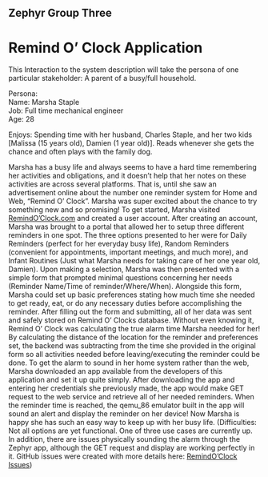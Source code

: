 ## Zephyr Group Three
# Remind O’ Clock Application

This Interaction to the system description will take the persona of one particular stakeholder: A parent of a busy/full household.  
  
Persona:  
Name: Marsha Staple  
Job: Full time mechanical engineer  
Age: 28  
  
Enjoys: Spending time with her husband, Charles Staple, and her two kids [Malissa (15 years old), Damien (1 year old)]. Reads whenever she gets the chance and often plays with the family dog.  

Marsha has a busy life and always seems to have a hard time remembering her activities and obligations, and it doesn’t help that her notes on these activities are across several platforms. That is, until she saw an advertisement online about the number one reminder system for Home and Web, “Remind O’ Clock”.
Marsha was super excited about the chance to try something new and so promising! To get started, Marsha visited [RemindO’Clock.com](http://ec2-34-201-220-43.compute-1.amazonaws.com/remindOclock/) and created a user account. After creating an account, Marsha was brought to a portal that allowed her to setup three different reminders in one spot. The three options presented to her were for Daily Reminders (perfect for her everyday busy life), Random Reminders (convenient for appointments, important meetings, and much more), and Infant Routines (Just what Marsha needs for taking care of her one year old, Damien). Upon making a selection, Marsha was then presented with a simple form that prompted minimal questions concerning her needs (Reminder Name/Time of reminder/Where/When). Alongside this form, Marsha could set up basic preferences stating how much time she needed to get ready, eat, or do any necessary duties before accomplishing the reminder. After filling out the form and submitting, all of her data was sent and safely stored on Remind O’ Clocks database. Without even knowing it, Remind O’ Clock was calculating the true alarm time Marsha needed for her! By calculating the distance of the location for the reminder and preferences set, the backend was subtracting from the time she provided in the original form so all activities needed before leaving/executing the reminder could be done. To get the alarm to sound in her home system rather than the web, Marsha downloaded an app available from the developers of this application and set it up quite simply. After downloading the app and entering her credentials she previously made, the app would make GET request to the web service and retrieve all of her needed reminders. When the reminder time is reached, the qemu_86 emulator built in the app will sound an alert and display the reminder on her device! Now Marsha is happy she has such an easy way to keep up with her busy life.
(Difficulties: Not all options are yet functional. One of three use cases are currently up. In addition, there are issues physically sounding the alarm through the Zephyr app, although the GET request and display are working perfectly in it. GitHub issues were created with more details here: [RemindO’Clock Issues](https://github.com/segFaultCity/ZephyrGroup3/issues))

